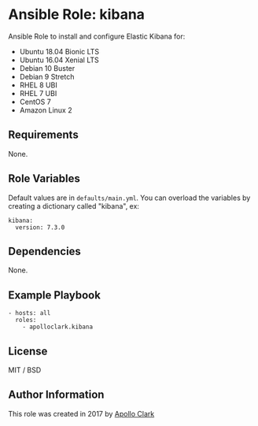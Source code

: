 # Ansible Role: kibana

Ansible Role to install and configure Elastic Kibana for:
- Ubuntu 18.04 Bionic LTS
- Ubuntu 16.04 Xenial LTS
- Debian 10 Buster
- Debian 9 Stretch
- RHEL 8 UBI
- RHEL 7 UBI
- CentOS 7
- Amazon Linux 2

## Requirements

None.

## Role Variables

Default values are in `defaults/main.yml`. You can overload the variables by
creating a dictionary called "kibana", ex:

    kibana:
      version: 7.3.0

## Dependencies

None.

## Example Playbook

    - hosts: all
      roles:
        - apolloclark.kibana

## License

MIT / BSD

## Author Information

This role was created in 2017 by [Apollo Clark](https://www.apolloclark.com/)
